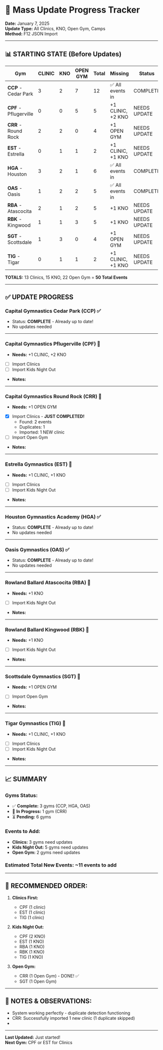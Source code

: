 # 🚀 Mass Update Progress Tracker
**Date:** January 7, 2025  
**Update Type:** All Clinics, KNO, Open Gym, Camps  
**Method:** F12 JSON Import

---

## 📊 STARTING STATE (Before Updates)

| Gym | CLINIC | KNO | OPEN GYM | Total | Missing | Status |
|-----|--------|-----|----------|-------|---------|--------|
| **CCP** - Cedar Park | 3 | 2 | 7 | 12 | ✅ All events in | COMPLETE |
| **CPF** - Pflugerville | 0 | 0 | 5 | 5 | +1 CLINIC, +2 KNO | NEEDS UPDATE |
| **CRR** - Round Rock | 2 | 2 | 0 | 4 | +1 OPEN GYM | NEEDS UPDATE |
| **EST** - Estrella | 0 | 1 | 1 | 2 | +1 CLINIC, +1 KNO | NEEDS UPDATE |
| **HGA** - Houston | 3 | 2 | 1 | 6 | ✅ All events in | COMPLETE |
| **OAS** - Oasis | 1 | 2 | 2 | 5 | ✅ All events in | COMPLETE |
| **RBA** - Atascocita | 2 | 1 | 2 | 5 | +1 KNO | NEEDS UPDATE |
| **RBK** - Kingwood | 1 | 1 | 3 | 5 | +1 KNO | NEEDS UPDATE |
| **SGT** - Scottsdale | 1 | 3 | 0 | 4 | +1 OPEN GYM | NEEDS UPDATE |
| **TIG** - Tigar | 0 | 1 | 1 | 2 | +1 CLINIC, +1 KNO | NEEDS UPDATE |

**TOTALS:** 13 Clinics, 15 KNO, 22 Open Gym = **50 Total Events**

---

## ✅ UPDATE PROGRESS

### **Capital Gymnastics Cedar Park (CCP)** ✅
- Status: **COMPLETE** - Already up to date!
- No updates needed

---

### **Capital Gymnastics Pflugerville (CPF)** 🔄
- **Needs:** +1 CLINIC, +2 KNO
- [ ] Import Clinics
- [ ] Import Kids Night Out
- **Notes:**

---

### **Capital Gymnastics Round Rock (CRR)** 🔄
- **Needs:** +1 OPEN GYM
- [x] Import Clinics - **JUST COMPLETED!**
  - Found: 2 events
  - Duplicates: 1
  - Imported: 1 NEW clinic
- [ ] Import Open Gym
- **Notes:**

---

### **Estrella Gymnastics (EST)** 🔄
- **Needs:** +1 CLINIC, +1 KNO
- [ ] Import Clinics
- [ ] Import Kids Night Out
- **Notes:**

---

### **Houston Gymnastics Academy (HGA)** ✅
- Status: **COMPLETE** - Already up to date!
- No updates needed

---

### **Oasis Gymnastics (OAS)** ✅
- Status: **COMPLETE** - Already up to date!
- No updates needed

---

### **Rowland Ballard Atascocita (RBA)** 🔄
- **Needs:** +1 KNO
- [ ] Import Kids Night Out
- **Notes:**

---

### **Rowland Ballard Kingwood (RBK)** 🔄
- **Needs:** +1 KNO
- [ ] Import Kids Night Out
- **Notes:**

---

### **Scottsdale Gymnastics (SGT)** 🔄
- **Needs:** +1 OPEN GYM
- [ ] Import Open Gym
- **Notes:**

---

### **Tigar Gymnastics (TIG)** 🔄
- **Needs:** +1 CLINIC, +1 KNO
- [ ] Import Clinics
- [ ] Import Kids Night Out
- **Notes:**

---

## 📈 SUMMARY

### **Gyms Status:**
- ✅ **Complete:** 3 gyms (CCP, HGA, OAS)
- 🔄 **In Progress:** 1 gym (CRR)
- ⏳ **Pending:** 6 gyms

### **Events to Add:**
- **Clinics:** 3 gyms need updates
- **Kids Night Out:** 5 gyms need updates
- **Open Gym:** 2 gyms need updates

### **Estimated Total New Events:** ~11 events to add

---

## 🎯 RECOMMENDED ORDER:

1. **Clinics First:**
   - CPF (1 clinic)
   - EST (1 clinic)
   - TIG (1 clinic)

2. **Kids Night Out:**
   - CPF (2 KNO)
   - EST (1 KNO)
   - RBA (1 KNO)
   - RBK (1 KNO)
   - TIG (1 KNO)

3. **Open Gym:**
   - CRR (1 Open Gym) - DONE! ✅
   - SGT (1 Open Gym)

---

## 📝 NOTES & OBSERVATIONS:

- System working perfectly - duplicate detection functioning
- CRR: Successfully imported 1 new clinic (1 duplicate skipped)
- 

---

**Last Updated:** Just started!  
**Next Gym:** CPF or EST for Clinics





